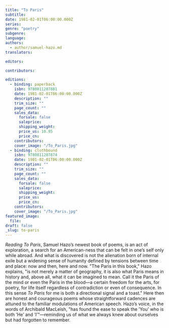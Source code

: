 ```yaml
---
title: "To Paris"
subtitle:
date: 1981-02-01T06:00:00.000Z
series:
genre: "poetry"
subgenre:
language:
authors:
  - author/samuel-hazo.md
translators:

editors:

contributors:

editions:
  - binding: paperback
    isbn: 9780811207881
    date: 1981-02-01T06:00:00.000Z
    description: ""
    trim_size: ""
    page_count: ""
    sales_data:
      forsale: false
      saleprice:
      shipping_weight:
      price_us: 10.95
      price_cn:
    contributors:
    cover_image: "/To_Paris.jpg"
  - binding: clothbound
    isbn: 9780811207874
    date: 1981-02-01T06:00:00.000Z
    description: ""
    trim_size: ""
    page_count: ""
    sales_data:
      forsale: false
      saleprice:
      shipping_weight:
      price_us:
      price_cn:
    contributors:
    cover_image: "/To_Paris.jpg"
featured_image:
  file:
draft: false
_slug: to-paris
---
```


_Reading To Paris_, Samuel Hazo’s newest book of poems, is an act of exploration, a search for an American-ness that can be felt in one’s self only while abroad. And what is discovered is not the alienation born of internal exile but a widening sense of humanity defined by tensions between time and place: now and then, here and now. "The Paris in this book," Hazo explains, "is not merely a matter of geography, it is also what Paris means in history and, above all, what it can be imagined to mean. Call it the Paris of the mind or even the Paris in the blood—a certain freedom for the arts, for poetry, for life itself regardless of contradiction or even of consequence. In this sense _To Paris_ for me is both a directional signal and a toast." Here then are honest and courageous poems whose straightforward cadences are attuned to the familiar modulations of American speech. Hazo’s voice, in the words of Archibald MacLeish, "has found the ease to speak the ’You’ who is both ’He’ and ’I’"––reminding us of what we always knew about ourselves but had forgotten to remember.


